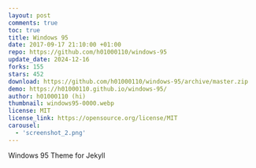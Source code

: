 ```yaml
---
layout: post
comments: true
toc: true
title: Windows 95
date: 2017-09-17 21:10:00 +01:00
repo: https://github.com/h01000110/windows-95
update_date: 2024-12-16
forks: 155
stars: 452
download: https://github.com/h01000110/windows-95/archive/master.zip
demo: https://h01000110.github.io/windows-95/
author: h01000110 (hi)
thumbnail: windows95-0000.webp
license: MIT
license_link: https://opensource.org/license/MIT
carousel:
  - 'screenshot_2.png'
---
```


Windows 95 Theme for Jekyll

